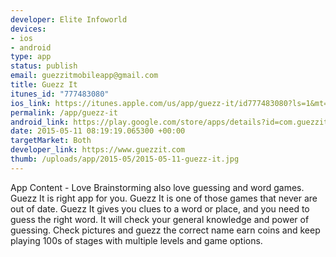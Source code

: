 ```yaml
--- 
developer: Elite Infoworld
devices: 
- ios
- android
type: app
status: publish
email: guezzitmobileapp@gmail.com
title: Guezz It
itunes_id: "777483080"
ios_link: https://itunes.apple.com/us/app/guezz-it/id777483080?ls=1&mt=8
permalink: /app/guezz-it
android_link: https://play.google.com/store/apps/details?id=com.guezzit
date: 2015-05-11 08:19:19.065300 +00:00
targetMarket: Both
developer_link: https://www.guezzit.com
thumb: /uploads/app/2015-05/2015-05-11-guezz-it.jpg
---
```


App Content -
Love Brainstorming also love guessing and word games. Guezz It is right app for you. Guezz It is one of those games that never are out of date.
Guezz It gives you clues to a word or place, and you need to guess the right word. It will check your general knowledge and power of guessing. Check pictures and guezz the correct name earn coins and keep playing 100s of stages with multiple levels and game options.
